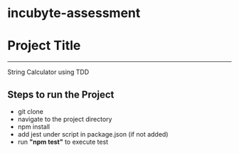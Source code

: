 # incubyte-assessment

<h1>Project Title</h1>
<hr>
<p>String Calculator using TDD</p>

<h2>Steps to run the Project</h2>

<ul>
<li>git clone</li>
<li>navigate to the project directory</li>
<li>npm install</li>
<li>add jest under script in package.json (if not added)</li>
<li>run <b>"npm test"</b> to execute test</li>
</ul>